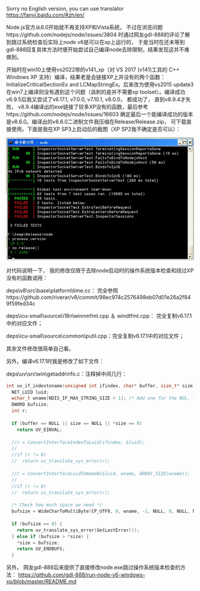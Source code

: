 ﻿
Sorry no English version, you can use translator https://fanyi.baidu.com/#zh/en/


Node.js官方从6.0开始就不再支持XP和Vista系统， 不过在浏览问题https://github.com/nodejs/node/issues/3804 时通过网友gdl-888的评论了解到跳过系统检查后实际上node v6是可以在xp上运行的， 于是当时在还未等到gdl-888回复具体方法时便开始尝试自己编译node去除限制，结果发现这并不难做到。

开始时在win10上使用vs2022带的v141_xp（对 VS 2017 (v141)工具的 C++ Windows XP 支持）编译，结果老是会链接XP上并没有的两个函数：InitializeCriticalSectionEx and LCMapStringEx。后来改为使用vs2015 update3在win7上编译则没有遇到这个问题（讽刺的是并不需要xp toolset）。编译成功v6.9.5后我又尝试了v6.17.1, v7.0.0, v7.10.1, v8.0.0， 都成功了， 直到v8.9.4才失败， v8.9.4编译出的exe链接了较多XP没有的函数，最后参考https://github.com/nodejs/node/issues/16603 确定最后一个能编译成功的版本是v8.6.0。编译出的v8.6.0二进制文件我压缩在Release/Release.zip， 可下载直接使用。下面是我在XP SP3上启动后的截图（XP SP2我不确定是否可以）：

![node_v860_xp.jpg](node_v860_xp.jpg "node v8.6.0在XP SP3上运行")



对代码说明一下， 我的修改仅限于去除node启动时的操作系统版本检查和绕过XP没有的函数调用：

deps\v8\src\base\platform\time.cc： 完全参照https://github.com/riverar/v8/commit/98ec974c2576498eb07d01e26a2f849f59fed34c

deps\icu-small\source\i18n\winnmfmt.cpp ＆ windtfmt.cpp： 完全复制v6.17.1中的对应文件；

deps\icu-small\source\common\putil.cpp：完全复制v6.17.1中的对应文件；

其余文件修改很简单自己看。



另外，编译v6.17.1时我是修改了如下文件：


deps\uv\src\win\getaddrinfo.c：注释掉中间几行：
```c
int uv_if_indextoname(unsigned int ifindex, char* buffer, size_t* size) {
  NET_LUID luid;
  wchar_t wname[NDIS_IF_MAX_STRING_SIZE + 1]; /* Add one for the NUL. */
  DWORD bufsize;
  int r;

  if (buffer == NULL || size == NULL || *size == 0)
    return UV_EINVAL;

  //r = ConvertInterfaceIndexToLuid(ifindex, &luid);
  //
  //if (r != 0)
  //  return uv_translate_sys_error(r);

  //r = ConvertInterfaceLuidToNameW(&luid, wname, ARRAY_SIZE(wname));	// ding: fix for xp
  //
  //if (r != 0)
  //  return uv_translate_sys_error(r);

  /* Check how much space we need */
  bufsize = WideCharToMultiByte(CP_UTF8, 0, wname, -1, NULL, 0, NULL, NULL);

  if (bufsize == 0) {
    return uv_translate_sys_error(GetLastError());
  } else if (bufsize > *size) {
    *size = bufsize;
    return UV_ENOBUFS;
  }
```


另外， 网友gdl-888后来提供了直接修改node.exe跳过操作系统版本检查的方法： https://github.com/gdl-888/run-node-v6-windows-xp/blob/master/README.md


